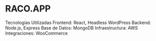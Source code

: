 # RACO.APP
Tecnologías Utilizadas Frontend: React, Headless WordPress Backend: Node.js, Express Base de Datos: MongoDB Infraestructura: AWS Integraciones: WooCommerce
